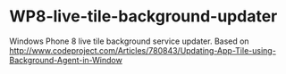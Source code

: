WP8-live-tile-background-updater
================================

Windows Phone 8 live tile background service updater. Based on http://www.codeproject.com/Articles/780843/Updating-App-Tile-using-Background-Agent-in-Window

